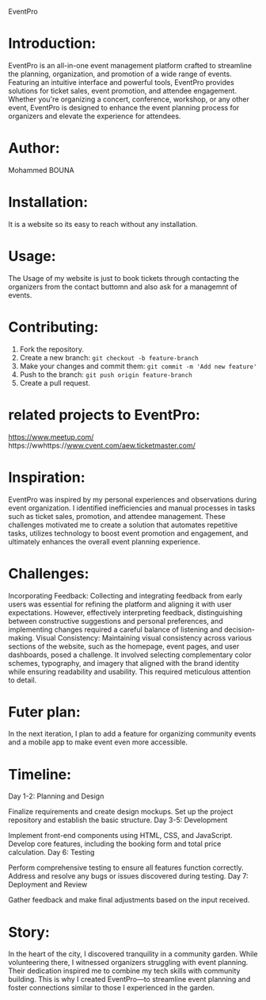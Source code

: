 EventPro

# Introduction:
EventPro is an all-in-one event management platform crafted to streamline the planning, organization, and promotion of a wide range of events. Featuring an intuitive interface and powerful tools, EventPro provides solutions for ticket sales, event promotion, and attendee engagement. Whether you're organizing a concert, conference, workshop, or any other event, EventPro is designed to enhance the event planning process for organizers and elevate the experience for attendees.

# Author:
Mohammed BOUNA

# Installation:
It is a website so its easy to reach without any installation. 
# Usage:
The Usage of my website is just to book tickets through contacting the organizers from the contact buttomn and also ask for a managemnt of events.

# Contributing:
1. Fork the repository.
2. Create a new branch: `git checkout -b feature-branch`
3. Make your changes and commit them: `git commit -m 'Add new feature'`
4. Push to the branch: `git push origin feature-branch`
5. Create a pull request.

 # related projects to EventPro:
 https://www.meetup.com/
 https://wwhttps://www.cvent.com/aew.ticketmaster.com/

# Inspiration:
EventPro was inspired by my personal experiences and observations during event organization. I identified inefficiencies and manual processes in tasks such as ticket sales, promotion, and attendee management. These challenges motivated me to create a solution that automates repetitive tasks, utilizes technology to boost event promotion and engagement, and ultimately enhances the overall event planning experience.

# Challenges: 
Incorporating Feedback: Collecting and integrating feedback from early users was essential for refining the platform and aligning it with user expectations. However, effectively interpreting feedback, distinguishing between constructive suggestions and personal preferences, and implementing changes required a careful balance of listening and decision-making.
Visual Consistency: Maintaining visual consistency across various sections of the website, such as the homepage, event pages, and user dashboards, posed a challenge. It involved selecting complementary color schemes, typography, and imagery that aligned with the brand identity while ensuring readability and usability. This required meticulous attention to detail.

# Futer plan:
In the next iteration, I plan to add a feature for organizing community events and a mobile app to make event  even more accessible.

# Timeline:
Day 1-2: Planning and Design

Finalize requirements and create design mockups.
Set up the project repository and establish the basic structure.
Day 3-5: Development

Implement front-end components using HTML, CSS, and JavaScript.
Develop core features, including the booking form and total price calculation.
Day 6: Testing

Perform comprehensive testing to ensure all features function correctly.
Address and resolve any bugs or issues discovered during testing.
Day 7: Deployment and Review

Gather feedback and make final adjustments based on the input received.


# Story:
In the heart of the city, I discovered tranquility in a community garden. While volunteering there, I witnessed organizers struggling with event planning. Their dedication inspired me to combine my tech skills with community building. This is why I created EventPro—to streamline event planning and foster connections similar to those I experienced in the garden.


